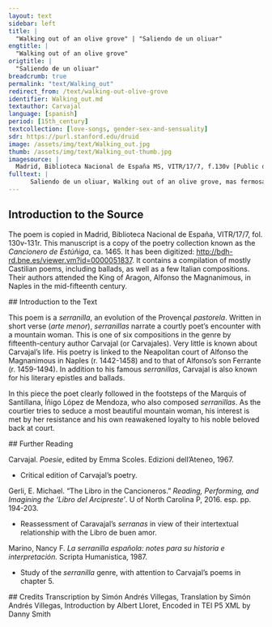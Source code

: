 ```yaml
---
layout: text
sidebar: left
title: |
  "Walking out of an olive grove" | "Saliendo de un oliuar"
engtitle: |
  "Walking out of an olive grove"
origtitle: |
  "Saliendo de un oliuar"
breadcrumb: true
permalink: "text/Walking_out"
redirect_from: /text/walking-out-olive-grove
identifier: Walking_out.md
textauthor: Carvajal
language: [spanish]
period: [15th_century]
textcollection: [love-songs, gender-sex-and-sensuality]
sdr: https://purl.stanford.edu/druid 
image: /assets/img/text/Walking_out.jpg
thumb: /assets/img/text/Walking_out-thumb.jpg
imagesource: |
  Madrid, Biblioteca Nacional de España MS, VITR/17/7, f.130v [Public domain]
fulltext: |
      Saliendo de un oliuar, Walking out of an olive grove, mas fermosa que arreada, Much prettier than dressed up, vi serrana que tornar I saw a mountain girl who me fiso de mi iornada. Made me come back from my travel. Torneme en su compannia I went back to her company por faldas de una montanna, By the slopes of a mountain, supplicando si’l plasia And I begged if it would please her de mostrarme su cabanna. To show me her hut. Dixo: “Non podeys librar, She said, “You will not succeed, sennor, aquesta uegada, Sir, this time around, que superfluo es demandar For it is useless to demand quien non suele dar nada”. To her who never gives anything.” Si lealtad non me acordara Had loyalty not awaken me, de la mas lynda figura, With her most beautiful face del todo me enamorara I would have completely fallen in love, tanta ui su fermosura. Such was the beauty I saw in her. Dixe: “¿Que quereys mandar, I said, “What can I do for you, sennora, pues soys casada? My lady, since you are married? Que uos non quiero enoiar I do not want to bother you nin offender mi enamorada”. Nor offend my beloved”. Replico: “Yd en buen hora, She replied, “May you farewell; non cures de amar uillana Do not try to love a peasant, pues seruis a tal sennora, For you love such a lady, non troques seda por lana, You should not swap silk for wool, njn querays de mi burlar Or try to fool me, pues sabeys que so enaienada”. For you know well that I am not yours.” Vi serrana que tornar I saw a mountain girl who me fiso de mi iornada. Made me come back from my travel. 
--- 
```

## Introduction to the Source 
<p dir="ltr" id="docs-internal-guid-16cd1481-7fff-9611-d371-0ec7546f1381">The poem is copied in Madrid, Biblioteca Nacional de España, VITR/17/7, fol. 130v-131r. This manuscript is a copy of the poetry collection known as the <em>Cancionero de Estúñiga</em>, ca. 1465. It has been digitized: <a href="http://bdh-rd.bne.es/viewer.vm?id=0000051837">http://bdh-rd.bne.es/viewer.vm?id=0000051837</a>. It contains a compilation of mostly Castilian poems, including ballads, as well as a few Italian compositions. Their authors attended the King of Aragon, Alfonso the Magnanimous, in Naples in the mid-fifteenth century. </p>
## Introduction to the Text 
<p>This poem is a <em>serranilla</em>, an evolution of the Provençal <em>pastorela</em>. Written in short verse (<em>arte menor</em>), <em>serranillas</em> narrate a courtly poet’s encounter with a mountain woman. This is one of six compositions in the genre by fifteenth-century author Carvajal (or Carvajales). Very little is known about Carvajal’s life. His poetry is linked to the Neapolitan court of Alfonso the Magnanimous in Naples (r. 1442-1458) and to that of Alfonso’s son Ferrante (r. 1459-1494). In addition to his famous <em>serranillas</em>, Carvajal is also known for his literary epistles and ballads.</p> <p dir="ltr">In this piece the poet clearly followed in the footsteps of the Marquis of Santillana, Íñigo López de Mendoza, who also composed <em>serranillas</em>. As the courtier tries to seduce a most beautiful mountain woman, his interest is met by her resistance and his own reawakened loyalty to his noble beloved back at court.</p>
## Further Reading 
<p>Carvajal. <em>Poesie</em>, edited by Emma Scoles. Edizioni dell’Ateneo, 1967.</p> <ul> <li>Critical edition of Carvajal’s poetry.</li> </ul> <p>Gerli, E. Michael. “The Libro in the Cancioneros.” <em>Reading, Performing, and Imagining the ‘Libro del Arcipreste’</em>. U of North Carolina P, 2016. esp. pp. 194-203.</p> <ul> <li>Reassessment of Caravajal’s <em>serranas</em> in view of their intertextual relationship with the Libro de buen amor.</li> </ul> <p>Marino, Nancy F. <em>La serranilla española: notes para su historia e interpretación.</em> Scripta Humanistica, 1987.</p> <ul> <li>Study of the <em>serranilla</em> genre, with attention to Carvajal’s poems in chapter 5.</li> </ul>
## Credits
Transcription by Simón Andrés Villegas, Translation by Simón Andrés Villegas, Introduction by Albert Lloret, Encoded in TEI P5 XML by Danny Smith
